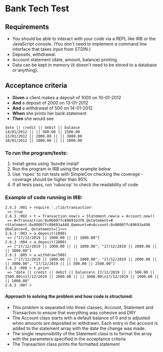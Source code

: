 # Bank Tech Test

## Requirements
- You should be able to interact with your code via a REPL like IRB or the JavaScript console. (You don't need to implement a command line interface that takes input from STDIN.)
- Deposits, withdrawal.
- Account statement (date, amount, balance) printing.
- Data can be kept in memory (it doesn't need to be stored to a database or anything).

## Acceptance criteria
- **Given** a client makes a deposit of 1000 on 10-01-2012
- **And** a deposit of 2000 on 13-01-2012
- **And** a withdrawal of 500 on 14-01-2012
- **When** she prints her bank statement
- **Then** she would see

```
date || credit || debit || balance
14/01/2012 || || 500.00 || 2500.00
13/01/2012 || 2000.00 || || 3000.00
10/01/2012 || 1000.00 || || 1000.00
```

### To run the program/tests:
1. Install gems using 'bundle install'
2. Run the program in IRB using the example below
3. Use 'rspec' to run tests with SimpleCov checking the coverage - coverage should be higher than 95%
4. If all tests pass, run 'rubocop' to check the readability of code

### Example of code running in IRB:

```
2.6.3 :001 > require './lib/transaction'
 => true
2.6.3 :002 > t = Transaction.new(s = Statement.new(a = Account.new))
 => #<Transaction:0x00007fc89693a3f8 @statement=#<Statement:0x00007fc89693a448 @amount=#<Account:0x00007fc89693a498 @balance=0, @statement=[]>>>
2.6.3 :003 > a.deposit(1000)
 => ["17/12/2019 || 1000.00 || || 1000.00"]
2.6.3 :004 > a.deposit(2000)
 => ["17/12/2019 || 1000.00 || || 1000.00", "17/12/2019 || 2000.00 || || 3000.00"]
2.6.3 :005 > a.withdraw(500)
 => ["17/12/2019 || 1000.00 || || 1000.00", "17/12/2019 || 2000.00 || || 3000.00", "17/12/2019 || || 500.00 || 2500.00"]
2.6.3 :006 > t.print
 => "date || credit || debit || balance\n 17/12/2019 || || 500.00 || 2500.00\n17/12/2019 || 2000.00 || || 3000.00\n17/12/2019 || 1000.00 || || 1000.00"
2.6.3 :007 >
 ```

#### Approach to solving the problem and how code is structured:
- This problem is separated into three classes, Account, Statement and Transaction to ensure that everything was cohesive and DRY
- The Account class starts with a default balance of 0 and is adjusted when amounts are deposited or withdrawn. Each entry in the account is added to the statement array with the date the change was made.
- The single responsibility of the Statement class is to format the array with the parameters specified in the acceptance criteria
- The Transaction class  prints the formatted statement
